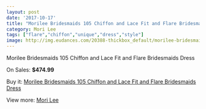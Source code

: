 ```yaml
---
layout: post
date: '2017-10-17'
title: "Morilee Bridesmaids 105 Chiffon and Lace Fit and Flare Bridesmaids Dress"
category: Mori Lee
tags: ["flare","chiffon","unique","dress","style"]
image: http://img.eudances.com/20388-thickbox_default/morilee-bridesmaids-105-chiffon-and-lace-fit-and-flare-bridesmaids-dress.jpg
---
```

Morilee Bridesmaids 105 Chiffon and Lace Fit and Flare Bridesmaids Dress

On Sales: **$474.99**
<a href="https://www.eudances.com/en/mori-lee/6117-morilee-bridesmaids-105-chiffon-and-lace-fit-and-flare-bridesmaids-dress.html"><amp-img layout="responsive" width="600" height="600" src="//img.eudances.com/20388-thickbox_default/morilee-bridesmaids-105-chiffon-and-lace-fit-and-flare-bridesmaids-dress.jpg" alt="Morilee Bridesmaids 105 Chiffon and Lace Fit and Flare Bridesmaids Dress 0" /></a>
<a href="https://www.eudances.com/en/mori-lee/6117-morilee-bridesmaids-105-chiffon-and-lace-fit-and-flare-bridesmaids-dress.html"><amp-img layout="responsive" width="600" height="600" src="//img.eudances.com/20390-thickbox_default/morilee-bridesmaids-105-chiffon-and-lace-fit-and-flare-bridesmaids-dress.jpg" alt="Morilee Bridesmaids 105 Chiffon and Lace Fit and Flare Bridesmaids Dress 1" /></a>
<a href="https://www.eudances.com/en/mori-lee/6117-morilee-bridesmaids-105-chiffon-and-lace-fit-and-flare-bridesmaids-dress.html"><amp-img layout="responsive" width="600" height="600" src="//img.eudances.com/20389-thickbox_default/morilee-bridesmaids-105-chiffon-and-lace-fit-and-flare-bridesmaids-dress.jpg" alt="Morilee Bridesmaids 105 Chiffon and Lace Fit and Flare Bridesmaids Dress 2" /></a>

Buy it: [Morilee Bridesmaids 105 Chiffon and Lace Fit and Flare Bridesmaids Dress](https://www.eudances.com/en/mori-lee/6117-morilee-bridesmaids-105-chiffon-and-lace-fit-and-flare-bridesmaids-dress.html "Morilee Bridesmaids 105 Chiffon and Lace Fit and Flare Bridesmaids Dress")

View more: [Mori Lee](https://www.eudances.com/en/65-mori-lee "Mori Lee")